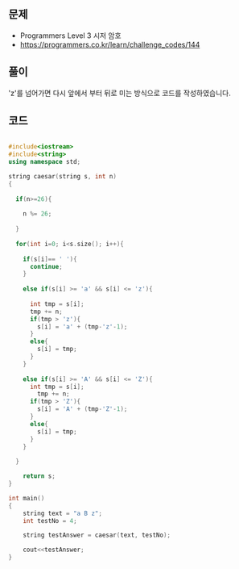 ## 문제

- Programmers Level 3 시저 암호
- https://programmers.co.kr/learn/challenge_codes/144

## 풀이

'z'를 넘어가면 다시 앞에서 부터 뒤로 미는 방식으로 코드를 작성하였습니다.

## 코드

```cpp

#include<iostream>
#include<string>
using namespace std;

string caesar(string s, int n)
{
  
  if(n>=26){
  
  	n %= 26;
  
  }
  
  for(int i=0; i<s.size(); i++){
    
    if(s[i]== ' '){
      continue;
    }
    
    else if(s[i] >= 'a' && s[i] <= 'z'){
      
      int tmp = s[i];
      tmp += n;
      if(tmp > 'z'){
        s[i] = 'a' + (tmp-'z'-1);
      }
      else{
        s[i] = tmp;
      }
    }
 
    else if(s[i] >= 'A' && s[i] <= 'Z'){
      int tmp = s[i];
    	tmp += n;
      if(tmp > 'Z'){
        s[i] = 'A' + (tmp-'Z'-1);
      }
      else{
        s[i] = tmp;
      }
    }
    
  }

	return s;
}

int main()
{
	string text = "a B z";
	int testNo = 4;

	string testAnswer = caesar(text, testNo);

	cout<<testAnswer;
}

```
